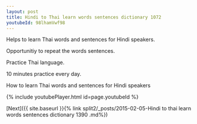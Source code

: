 ```yaml
---
layout: post
title: Hindi to Thai learn words sentences dictionary 1072 
youtubeId: 98lhamVwf98
---
```

 
 
Helps to learn Thai words and sentences for Hindi speakers.

Opportunitiy to repeat the words sentences. 

Practice Thai language. 
 
10 minutes practice every day. 
 
How to learn Thai words and sentences for Hindi speakers 
 
{% include youtubePlayer.html id=page.youtubeId %}
 
 
[Next]({{ site.baseurl }}{% link  split2/_posts/2015-02-05-Hindi to thai learn words sentences dictionary 1390 .md%})
 
